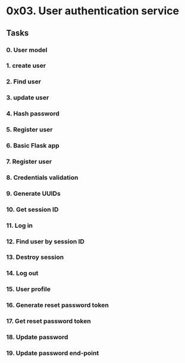 # 0x03. User authentication service

## Tasks

### 0. User model

### 1. create user

### 2. Find user

### 3. update user

### 4. Hash password

### 5. Register user

### 6. Basic Flask app

### 7. Register user

### 8. Credentials validation

### 9. Generate UUIDs

### 10. Get session ID

### 11. Log in

### 12. Find user by session ID

### 13. Destroy session

### 14. Log out

### 15. User profile

### 16. Generate reset password token

### 17. Get reset password token

### 18. Update password

### 19. Update password end-point

### 
